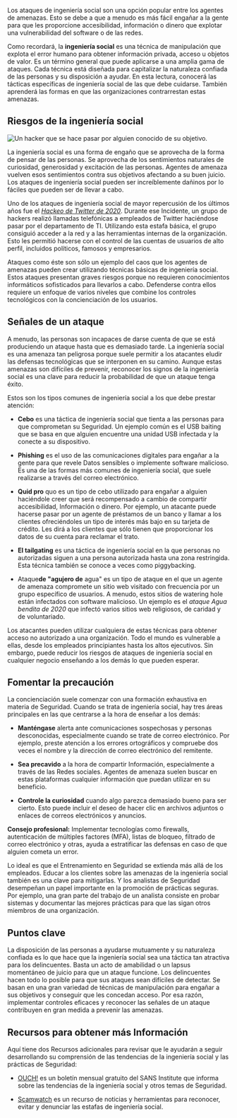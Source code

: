 
Los ataques de ingeniería social son una opción popular entre los agentes de amenazas. Esto se debe a que a menudo es más fácil engañar a la gente para que les proporcione accesibilidad, información o dinero que explotar una vulnerabilidad del software o de las redes.

Como recordará, la **ingeniería social** es una técnica de manipulación que explota el error humano para obtener información privada, acceso u objetos de valor. Es un término general que puede aplicarse a una amplia gama de ataques. Cada técnica está diseñada para capitalizar la naturaleza confiada de las personas y su disposición a ayudar. En esta lectura, conocerá las tácticas específicas de ingeniería social de las que debe cuidarse. También aprenderá las formas en que las organizaciones contrarrestan estas amenazas.

## Riesgos de la ingeniería social

![Un hacker que se hace pasar por alguien conocido de su objetivo.](https://d3c33hcgiwev3.cloudfront.net/imageAssetProxy.v1/-yq4buGOTh2kqmMYsCUqBg_aabe3189d6f249d4a743ba58b6bc56f1_S35G008.png?expiry=1759276800000&hmac=rfNJnVsp3mE__PrtLsFTzzPhmGsrb5YQEUz72IwRFbI)

La ingeniería social es una forma de engaño que se aprovecha de la forma de pensar de las personas. Se aprovecha de los sentimientos naturales de curiosidad, generosidad y excitación de las personas. Agentes de amenaza vuelven esos sentimientos contra sus objetivos afectando a su buen juicio. Los ataques de ingeniería social pueden ser increíblemente dañinos por lo fáciles que pueden ser de llevar a cabo.

Uno de los ataques de ingeniería social de mayor repercusión de los últimos años fue el [_Hackeo de Twitter_ _de 2020_](https://www.dfs.ny.gov/Twitter_Report). Durante ese Incidente, un grupo de hackers realizó llamadas telefónicas a empleados de Twitter haciéndose pasar por el departamento de TI. Utilizando esta estafa básica, el grupo consiguió acceder a la red y a las herramientas internas de la organización. Esto les permitió hacerse con el control de las cuentas de usuarios de alto perfil, incluidos políticos, famosos y empresarios.

Ataques como éste son sólo un ejemplo del caos que los agentes de amenazas pueden crear utilizando técnicas básicas de ingeniería social. Estos ataques presentan graves riesgos porque no requieren conocimientos informáticos sofisticados para llevarlos a cabo. Defenderse contra ellos requiere un enfoque de varios niveles que combine los controles tecnológicos con la concienciación de los usuarios.

## Señales de un ataque

A menudo, las personas son incapaces de darse cuenta de que se está produciendo un ataque hasta que es demasiado tarde. La ingeniería social es una amenaza tan peligrosa porque suele permitir a los atacantes eludir las defensas tecnológicas que se interponen en su camino. Aunque estas amenazas son difíciles de prevenir, reconocer los signos de la ingeniería social es una clave para reducir la probabilidad de que un ataque tenga éxito.

Estos son los tipos comunes de ingeniería social a los que debe prestar atención:

- **Cebo** es una táctica de ingeniería social que tienta a las personas para que comprometan su Seguridad. Un ejemplo común es el USB baiting que se basa en que alguien encuentre una unidad USB infectada y la conecte a su dispositivo.
    
- **Phishing** es el uso de las comunicaciones digitales para engañar a la gente para que revele Datos sensibles o implemente software malicioso. Es una de las formas más comunes de ingeniería social, que suele realizarse a través del correo electrónico.
    
- **Quid pro** quo es un tipo de cebo utilizado para engañar a alguien haciéndole creer que será recompensado a cambio de compartir accesibilidad, Información o dinero. Por ejemplo, un atacante puede hacerse pasar por un agente de préstamos de un banco y llamar a los clientes ofreciéndoles un tipo de interés más bajo en su tarjeta de crédito. Les dirá a los clientes que sólo tienen que proporcionar los datos de su cuenta para reclamar el trato.
    
- **El tailgating** es una táctica de ingeniería social en la que personas no autorizadas siguen a una persona autorizada hasta una zona restringida. Esta técnica también se conoce a veces como piggybacking.
    
- Ataque**de "agujero de** agua" es un tipo de ataque en el que un agente de amenaza compromete un sitio web visitado con frecuencia por un grupo específico de usuarios. A menudo, estos sitios de watering hole están infectados con software malicioso. Un ejemplo es el _ataque Agua bendita de 2020_ que infectó varios sitios web religiosos, de caridad y de voluntariado.
    

Los atacantes pueden utilizar cualquiera de estas técnicas para obtener acceso no autorizado a una organización. Todo el mundo es vulnerable a ellas, desde los empleados principiantes hasta los altos ejecutivos. Sin embargo, puede reducir los riesgos de ataques de ingeniería social en cualquier negocio enseñando a los demás lo que pueden esperar.

## Fomentar la precaución

La concienciación suele comenzar con una formación exhaustiva en materia de Seguridad. Cuando se trata de ingeniería social, hay tres áreas principales en las que centrarse a la hora de enseñar a los demás:

- **Manténgase** alerta ante comunicaciones sospechosas y personas desconocidas, especialmente cuando se trate de correo electrónico. Por ejemplo, preste atención a los errores ortográficos y compruebe dos veces el nombre y la dirección de correo electrónico del remitente.
    
- **Sea precavido** a la hora de compartir Información, especialmente a través de las Redes sociales. Agentes de amenaza suelen buscar en estas plataformas cualquier información que puedan utilizar en su beneficio.
    
- **Controle la curiosidad** cuando algo parezca demasiado bueno para ser cierto. Esto puede incluir el deseo de hacer clic en archivos adjuntos o enlaces de correos electrónicos y anuncios.
    

**Consejo profesional:** Implementar tecnologías como firewalls, autenticación de múltiples factores (MFA), listas de bloqueo, filtrado de correo electrónico y otras, ayuda a estratificar las defensas en caso de que alguien cometa un error.

Lo ideal es que el Entrenamiento en Seguridad se extienda más allá de los empleados. Educar a los clientes sobre las amenazas de la ingeniería social también es una clave para mitigarlas. Y los analistas de Seguridad desempeñan un papel importante en la promoción de prácticas seguras. Por ejemplo, una gran parte del trabajo de un analista consiste en probar sistemas y documentar las mejores prácticas para que las sigan otros miembros de una organización.

## Puntos clave

La disposición de las personas a ayudarse mutuamente y su naturaleza confiada es lo que hace que la ingeniería social sea una táctica tan atractiva para los delincuentes. Basta un acto de amabilidad o un lapsus momentáneo de juicio para que un ataque funcione. Los delincuentes hacen todo lo posible para que sus ataques sean difíciles de detectar. Se basan en una gran variedad de técnicas de manipulación para engañar a sus objetivos y conseguir que les concedan acceso. Por esa razón, implementar controles eficaces y reconocer las señales de un ataque contribuyen en gran medida a prevenir las amenazas.

## Recursos para obtener más Información

Aquí tiene dos Recursos adicionales para revisar que le ayudarán a seguir desarrollando su comprensión de las tendencias de la ingeniería social y las prácticas de Seguridad:

- [OUCH!](https://www.sans.org/newsletters/ouch/) es un boletín mensual gratuito del SANS Institute que informa sobre las tendencias de la ingeniería social y otros temas de Seguridad.
    
- [Scamwatch](https://www.scamwatch.gov.au/) es un recurso de noticias y herramientas para reconocer, evitar y denunciar las estafas de ingeniería social.